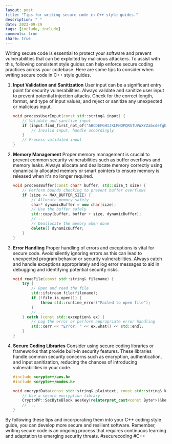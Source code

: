 ```yaml
---
layout: post
title: "Tips for writing secure code in C++ style guides."
description: " "
date: 2023-09-29
tags: [include, include]
comments: true
share: true
---
```


Writing secure code is essential to protect your software and prevent vulnerabilities that can be exploited by malicious attackers. To assist with this, following consistent style guides can help enforce secure coding practices across your codebase. Here are some tips to consider when writing secure code in C++ style guides.

1. **Input Validation and Sanitization**
   User input can be a significant entry point for security vulnerabilities. Always validate and sanitize user input to prevent potential injection attacks. Check for the correct length, format, and type of input values, and reject or sanitize any unexpected or malicious input.

   ```cpp
   void processUserInput(const std::string& input) {
       // Validate and sanitize input
       if (input.find_first_not_of("ABCDEFGHIJKLMNOPQRSTUVWXYZabcdefghijklmnopqrstuvwxyz") != std::string::npos) {
           // Invalid input, handle accordingly
       }
       // Process validated input
   }
   ```

2. **Memory Management**
   Proper memory management is crucial to prevent common security vulnerabilities such as buffer overflows and memory leaks. Always allocate and deallocate memory correctly using dynamically allocated memory or smart pointers to ensure memory is released when it's no longer required.

   ```cpp
   void processBuffer(const char* buffer, std::size_t size) {
       // Perform bounds checking to prevent buffer overflows
       if (size <= MAX_BUFFER_SIZE) {
           // Allocate memory safely
           char* dynamicBuffer = new char[size];
           // Use the buffer safely
           std::copy(buffer, buffer + size, dynamicBuffer);
           // ...
           // Deallocate the memory when done
           delete[] dynamicBuffer;
       }
   }
   ```

3. **Error Handling**
   Proper handling of errors and exceptions is vital for secure code. Avoid silently ignoring errors as this can lead to unexpected program behavior or security vulnerabilities. Always catch and handle exceptions appropriately and log error messages to aid in debugging and identifying potential security risks.

   ```cpp
   void readFile(const std::string& filename) {
       try {
           // Open and read the file
           std::ifstream file(filename);
           if (!file.is_open()) {
               throw std::runtime_error("Failed to open file");
           }
           // ...
       } catch (const std::exception& ex) {
           // Log the error or perform appropriate error handling
           std::cerr << "Error: " << ex.what() << std::endl;
       }
   }
   ```

4. **Secure Coding Libraries**
   Consider using secure coding libraries or frameworks that provide built-in security features. These libraries handle common security concerns such as encryption, authentication, and input sanitization, reducing the chances of introducing vulnerabilities in your code.

   ```cpp
   #include <crypto++/aes.h>
   #include <crypto++/modes.h>

   void encryptData(const std::string& plaintext, const std::string& key) {
       // Use a secure encryption library
       CryptoPP::SecByteBlock aesKey(reinterpret_cast<const Byte*>(&key[0]), key.size());
       // ...
   }
   ```

By following these tips and incorporating them into your C++ coding style guide, you can develop more secure and resilient software. Remember, writing secure code is an ongoing process that requires continuous learning and adaptation to emerging security threats. #securecoding #C++